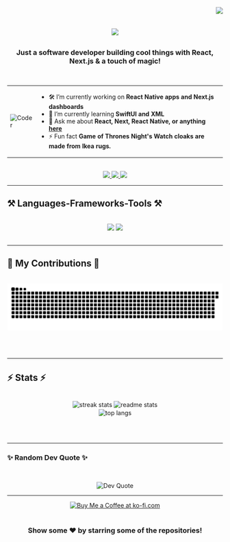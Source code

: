 <img align="right" src="https://visitor-badge.laobi.icu/badge?page_id=bhumiksoni99.bhumiksoni99" />
<h1 align="center">
    <img src="https://readme-typing-svg.herokuapp.com/?font=Righteous&size=35&center=true&vCenter=true&width=500&height=70&duration=4000&lines=Hi+There!+👋;+I'm+Bhumik+Soni!;" />
</h1>

<h3 align="center">Just a software developer building cool things with React, Next.js & a touch of magic!</h3>

<br/>

<table align="center">
    <tr>
        <td>
            <img src="https://github.com/raghavk16/raghavk16/blob/master/coderman.gif" alt="Coder" width="400" height="250" />
        </td>
        <td>
            <ul>
                <li>🛠️ I’m currently working on <strong>React Native apps and Next.js dashboards</strong></li>
                <li>🌱 I’m currently learning <strong>SwiftUI and XML</strong></li>
                <li>💬 Ask me about <strong>React, Next, React Native, or anything <a href="https://github.com/bhumiksoni99/bhumiksoni99/issues">here</a></strong></li>
                <li>⚡ Fun fact <strong>Game of Thrones Night's Watch cloaks are made from Ikea rugs.</strong></li>
            </ul>
        </td>
    </tr>
</table>

<br/>

<div align="center"> 
  <a href="mailto:bhumiksoni009@gmail.com">
    <img src="https://img.shields.io/badge/Gmail-333333?style=for-the-badge&logo=gmail&logoColor=red" />
  </a>
  <a href="https://www.linkedin.com/in/bhumik-soni" target="_blank">
    <img src="https://img.shields.io/badge/LinkedIn-0077B5?style=for-the-badge&logo=linkedin&logoColor=white" />
  </a>
  <a href="https://github.com/bhumiksoni99" target="_blank">
     <img src="https://img.shields.io/badge/GitHub-171515?style=for-the-badge&logo=github&logoColor=white" /> 
  </a>
</div>

<hr/>

<h2 align="left">⚒️ Languages-Frameworks-Tools ⚒️</h2>
<br/>
<div align="center">
    <img src="https://skillicons.dev/icons?i=react,next,express,nodejs,redux,css,mysql,mongo,graphql,swift,materialui,yarn" />
    <img src="https://skillicons.dev/icons?i=git,github,docker" /><br>
</div>

<br/>
<hr/>

<div align="left">
  <h2>🐍 My Contributions 🐍</h2>
  <br>
  <img alt="snake eating my contributions" src="https://raw.githubusercontent.com/skshm11/skshm11/output/github-contribution-grid-snake.svg" />
  
  <br/><br/>
</div>

<hr/>

<h2 align="left">⚡ Stats ⚡</h2>
<br>
<div align=center>
  <img width=390 src="https://github-readme-streak-stats-salesp07.vercel.app/?user=bhumiksoni99&count_private=true&theme=react&border_radius=10" alt="streak stats"/>
  <img width=390 src="https://github-readme-stats-salesp07.vercel.app/api?username=bhumiksoni99&count_private=true&show_icons=true&theme=react&rank_icon=github&border_radius=10" alt="readme stats" />
  <br/>
  <img width=325 align="center" src="https://github-readme-stats-salesp07.vercel.app/api/top-langs/?username=bhumiksoni99&hide=HTML&langs_count=8&layout=compact&theme=react&border_radius=10&size_weight=0.5&count_weight=0.5&exclude_repo=github-readme-stats" alt="top langs" />
</div>

<br/><br/>

<hr/>


<h3 align="left">✨ Random Dev Quote ✨</h3>
<br>
<p align="center">
  <img src="https://quotes-github-readme.vercel.app/api?type=horizontal&theme=dark" alt="Dev Quote" />
</p>
<hr>

<div align="center">
<a href='https://ko-fi.com/sakshamnasa' target='_blank'><img height='64' style='border:0px;height:64px;' src='https://storage.ko-fi.com/cdn/kofi1.png?v=3' border='0' alt='Buy Me a Coffee at ko-fi.com' /></a>
</div>

<br>
<div align="center">

### Show some ❤️ by starring some of the repositories!

</div>
<br/>
